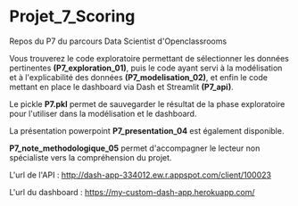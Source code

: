 # Projet_7_Scoring
Repos du P7 du parcours Data Scientist d'Openclassrooms

Vous trouverez le code exploratoire permettant de sélectionner les données pertinentes **(P7_exploration_01)**, puis le code ayant servi à la modélisation et à l'explicabilité des données **(P7_modelisation_02)**, et enfin le code mettant en place le dashboard via Dash et Streamlit **(P7_api)**.

Le pickle **P7.pkl** permet de sauvegarder le résultat de la phase exploratoire pour l'utiliser dans la modélisation et le dashboard.

La présentation powerpoint **P7_presentation_04** est également disponible.

**P7_note_methodologique_05** permet d'accompagner le lecteur non spécialiste vers la compréhension du projet.

L'url de l'API : http://dash-app-334012.ew.r.appspot.com/client/100023

L'url du dashboard : https://my-custom-dash-app.herokuapp.com/
